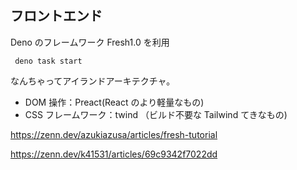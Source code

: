 #

## フロントエンド

Deno のフレームワーク Fresh1.0 を利用

```
 deno task start
```

なんちゃってアイランドアーキテクチャ。

- DOM 操作：Preact(React のより軽量なもの)
- CSS フレームワーク：twind （ビルド不要な Tailwind てきなもの)

https://zenn.dev/azukiazusa/articles/fresh-tutorial

https://zenn.dev/k41531/articles/69c9342f7022dd
